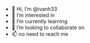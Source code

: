 - 👋 Hi, I’m @ivanh33 
- 👀 I’m interested in 
- 🌱 I’m currently learning 
- 💞️ I’m looking to collaborate on 
- 📫 no need to reach me 
<!---
ivanh33/ivanh33 is a ✨ special ✨ repository because its `README.md` (this file) appears on your GitHub profile.
You can click the Preview link to take a look at your changes.
--->
